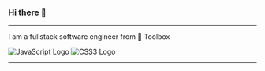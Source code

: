 ### Hi there 👋

<!--
**Soufianetyk1337/Soufianetyk1337** is a ✨ _special_ ✨ repository because its `README.md` (this file) appears on your GitHub profile.

Here are some ideas to get you started:

- 🔭 I’m currently working on ...
- 🌱 I’m currently learning ...
- 👯 I’m looking to collaborate on ...
- 🤔 I’m looking for help with ...
- 💬 Ask me about ...
- 📫 How to reach me: ...
- 😄 Pronouns: ...
- ⚡ Fun fact: ...
-->
---
I am a fullstack software engineer from 
🧰 Toolbox

<img src="https://img.icons8.com/color/48/000000/javascript--v1.png" alt="JavaScript Logo"/>
<img src="https://img.icons8.com/color/48/000000/css3.png" alt="CSS3 Logo"/>

---


